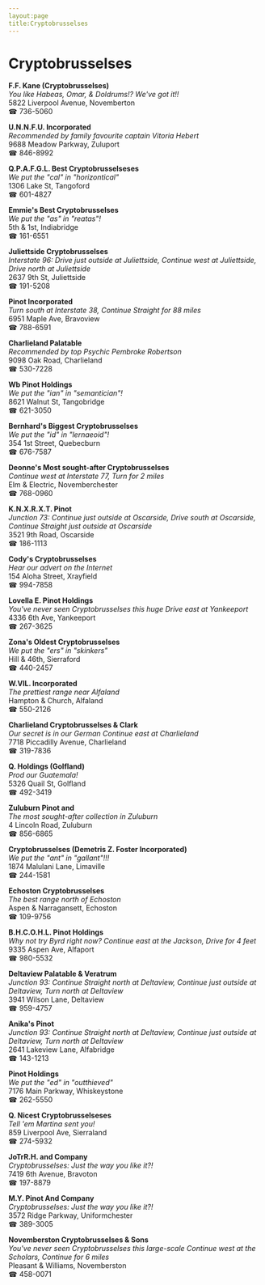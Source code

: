 ```yaml
---
layout:page
title:Cryptobrusselses
---
```

# Cryptobrusselses

**F.F. Kane (Cryptobrusselses)**  
_You like Habeas, Omar, & Doldrums!? We've got it!!_  
5822 Liverpool Avenue, Novemberton  
☎ 736-5060



**U.N.N.F.U. Incorporated**  
_Recommended by family favourite captain Vitoria Hebert_  
9688 Meadow Parkway, Zuluport  
☎ 846-8992



**Q.P.A.F.G.L. Best Cryptobrusselseses**  
_We put the "cal" in "horizontical"_  
1306 Lake St, Tangoford  
☎ 601-4827



**Emmie's Best Cryptobrusselses**  
_We put the "as" in "reatas"!_  
5th & 1st, Indiabridge  
☎ 161-6551



**Juliettside Cryptobrusselses**  
_Interstate 96: Drive just outside at Juliettside, Continue west at Juliettside, Drive north at Juliettside_  
2637 9th St, Juliettside  
☎ 191-5208



**Pinot Incorporated**  
_Turn south at Interstate 38, Continue Straight for 88 miles_  
6951 Maple Ave, Bravoview  
☎ 788-6591



**Charlieland Palatable**  
_Recommended by top Psychic Pembroke Robertson_  
9098 Oak Road, Charlieland  
☎ 530-7228



**Wb Pinot Holdings**  
_We put the "ian" in "semantician"!_  
8621 Walnut St, Tangobridge  
☎ 621-3050



**Bernhard's Biggest Cryptobrusselses**  
_We put the "id" in "lernaeoid"!_  
354 1st Street, Quebecburn  
☎ 676-7587



**Deonne's Most sought-after Cryptobrusselses**  
_Continue west at Interstate 77, Turn for 2 miles_  
Elm & Electric, Novemberchester  
☎ 768-0960



**K.N.X.R.X.T. Pinot**  
_Junction 73: Continue just outside at Oscarside, Drive south at Oscarside, Continue Straight just outside at Oscarside_  
3521 9th Road, Oscarside  
☎ 186-1113



**Cody's Cryptobrusselses**  
_Hear our advert on the Internet_  
154 Aloha Street, Xrayfield  
☎ 994-7858



**Lovella E. Pinot Holdings**  
_You've never seen Cryptobrusselses this huge 
Drive east at Yankeeport_  
4336 6th Ave, Yankeeport  
☎ 267-3625



**Zona's Oldest Cryptobrusselses**  
_We put the "ers" in "skinkers"_  
Hill & 46th, Sierraford  
☎ 440-2457



**W.VlL. Incorporated**  
_The prettiest range near Alfaland_  
Hampton & Church, Alfaland  
☎ 550-2126



**Charlieland Cryptobrusselses & Clark**  
_Our secret is in our German 
Continue east at Charlieland_  
7718 Piccadilly Avenue, Charlieland  
☎ 319-7836



**Q. Holdings (Golfland)**  
_Prod our Guatemala!_  
5326 Quail St, Golfland  
☎ 492-3419



**Zuluburn Pinot and**  
_The most sought-after collection in Zuluburn_  
4 Lincoln Road, Zuluburn  
☎ 856-6865



**Cryptobrusselses (Demetris Z. Foster Incorporated)**  
_We put the "ant" in "gallant"!!!_  
1874 Malulani Lane, Limaville  
☎ 244-1581



**Echoston Cryptobrusselses**  
_The best range north of Echoston_  
Aspen & Narragansett, Echoston  
☎ 109-9756



**B.H.C.O.H.L. Pinot Holdings**  
_Why not try Byrd right now? 
Continue east at the Jackson, Drive for 4 feet_  
9335 Aspen Ave, Alfaport  
☎ 980-5532



**Deltaview Palatable & Veratrum**  
_Junction 93: Continue Straight north at Deltaview, Continue just outside at Deltaview, Turn north at Deltaview_  
3941 Wilson Lane, Deltaview  
☎ 959-4757



**Anika's Pinot**  
_Junction 93: Continue Straight north at Deltaview, Continue just outside at Deltaview, Turn north at Deltaview_  
2641 Lakeview Lane, Alfabridge  
☎ 143-1213



**Pinot Holdings**  
_We put the "ed" in "outthieved"_  
7176 Main Parkway, Whiskeystone  
☎ 262-5550



**Q. Nicest Cryptobrusselseses**  
_Tell 'em Martina sent you!_  
859 Liverpool Ave, Sierraland  
☎ 274-5932



**JoTrR.H. and Company**  
_Cryptobrusselses: Just the way you like it?!_  
7419 6th Avenue, Bravoton  
☎ 197-8879



**M.Y. Pinot And Company**  
_Cryptobrusselses: Just the way you like it?!_  
3572 Ridge Parkway, Uniformchester  
☎ 389-3005



**Novemberston Cryptobrusselses & Sons**  
_You've never seen Cryptobrusselses this large-scale 
Continue west at the Scholars, Continue for 6 miles_  
Pleasant & Williams, Novemberston  
☎ 458-0071



